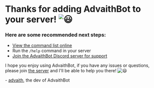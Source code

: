 # Thanks for adding AdvaithBot to your server! <img class="emoji" draggable="false" class="emoji" alt="😃" src="https://twemoji.maxcdn.com/v/latest/svg/1f603.svg">

### Here are some recommended next steps:

* [View the command list online](https://advaithbot.xyz/#commands)
* Run the `/help` command in your server
* [Join the AdvaithBot Discord server for support](https://discord.gg/amqCFZJ)

I hope you enjoy using AdvaithBot, if you have any issues or questions, please join [the server](https://discord.gg/amqCFZJ) and I'll be able to help you there! <img class="emoji" draggable="false" class="emoji" alt="😃" src="https://twemoji.maxcdn.com/v/latest/svg/1f609.svg">

\- [advaith](https://advaith.io), the dev of AdvaithBot
